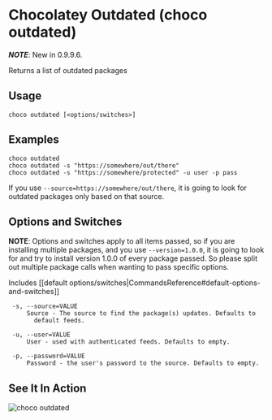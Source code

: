 ﻿# Chocolatey Outdated (choco outdated)
***NOTE***: New in 0.9.9.6.

Returns a list of outdated packages

## Usage

    choco outdated [<options/switches>]

## Examples

    choco outdated
    choco outdated -s "https://somewhere/out/there"
    choco outdated -s "https://somewhere/protected" -u user -p pass

If you use `--source=https://somewhere/out/there`, it is going to look for outdated packages only based on that source.

## Options and Switches

**NOTE**: Options and switches apply to all items passed, so if you are installing multiple packages, and you use `--version=1.0.0`, it is going to look for and try to install version 1.0.0 of every package passed. So please split out multiple package calls when wanting to pass specific options.

Includes [[default options/switches|CommandsReference#default-options-and-switches]]

```
 -s, --source=VALUE
     Source - The source to find the package(s) updates. Defaults to
       default feeds.

 -u, --user=VALUE
     User - used with authenticated feeds. Defaults to empty.

 -p, --password=VALUE
     Password - the user's password to the source. Defaults to empty.
```

## See It In Action

![choco outdated](https://raw.githubusercontent.com/wiki/chocolatey/choco/images/gifs/choco_outdated.gif)
